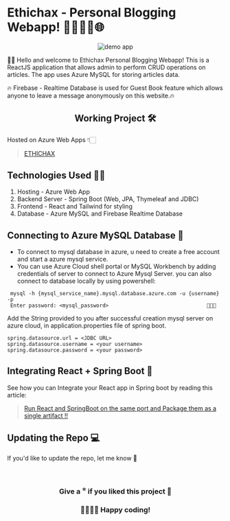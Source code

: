 # Ethichax - Personal Blogging Webapp! 📝✍🏻🚀🌐️
<p align="center"><img src="https://github.com/TUNKSTUN/Ethichax/blob/main/eth.gif" alt="demo app"/></p>
👋🏻 Hello and welcome to Ethichax Personal Blogging Webapp! This is a ReactJS application that allows admin to perform CRUD operations on articles. The app uses Azure MySQL for storing articles data.

🔥 Firebase - Realtime Database is used for Guest Book feature which allows anyone to leave a message anonymously on this website.🔥
## <p align="center"> Working Project 🛠️ </p>
Hosted on Azure Web Apps 👇🏻
> [ETHICHAX](https://ethichax.azurewebsite.net)
## Technologies Used  👨‍💻
1. Hosting - Azure Web App
2. Backend Server - Spring Boot (Web, JPA, Thymeleaf and JDBC)
3. Frontend - React and Tailwind for styling
4. Database - Azure MySQL and Firebase Realtime Database

## Connecting to Azure MySQL Database 📘

- To connect to mysql database in azure, u need to create a free account and start a azure mysql service.
- You can use Azure Cloud shell portal or MySQL Workbench by adding credentials of server to connect to Azure Mysql Server. you can also connect to database locally by using powershell:
```
 mysql -h {mysql_service_name}.mysql.database.azure.com -u {username} -p
 Enter password: <mysql_password>                                🙈🙈🙈
```
Add the String provided to you after successful creation mysql server on azure cloud, in application.properties file of spring boot.
```
spring.datasource.url = <JDBC URL>
spring.datasource.username = <your username>
spring.datasource.password = <your password>
```
## Integrating React + Spring Boot 🍃

See how you can Integrate your React app in Spring boot by reading this article:
> [Run React and SpringBoot on the same port and Package them as a single artifact !!](https://medium.com/codex/run-react-frontend-and-springboot-backend-on-the-same-port-and-package-them-as-a-single-artifact-a790c9e10ac1)
## Updating the Repo 💻
If you'd like to update the repo, let me know 💁‍

<br/>

### <center>Give a <sup>⭐</sup> if you liked this project 🧡 </center>
### <center>👨‍💻👩‍💻 Happy coding! </center>
